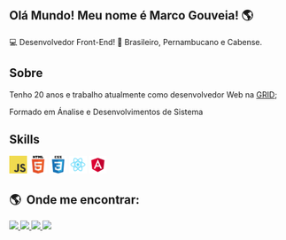 ## Olá Mundo! Meu nome é Marco Gouveia! :earth_americas:



:computer: Desenvolvedor Front-End!
:house_with_garden: Brasileiro, Pernambucano e Cabense.

## Sobre

<p>
  Tenho 20 anos e trabalho atualmente como desenvolvedor Web na <a style="color=#24BAAF" href="https://gridestrategia.com.br">GRID</a>;
<p/>
<p>
  Formado em Ánalise e Desenvolvimentos de Sistema
<p/>
 

## Skills

<code><img height="32" src="https://raw.githubusercontent.com/github/explore/80688e429a7d4ef2fca1e82350fe8e3517d3494d/topics/javascript/javascript.png" alt="Javascript"/></code>
<code><img height="32" src="https://raw.githubusercontent.com/github/explore/80688e429a7d4ef2fca1e82350fe8e3517d3494d/topics/html/html.png" alt="HTML5"/></code>
<code><img height="32" src="https://raw.githubusercontent.com/github/explore/80688e429a7d4ef2fca1e82350fe8e3517d3494d/topics/css/css.png" alt="CSS"/></code>
<code><img height="32" src="https://raw.githubusercontent.com/github/explore/80688e429a7d4ef2fca1e82350fe8e3517d3494d/topics/react/react.png" alt="React"/></code>
<code><img height="32" src="https://raw.githubusercontent.com/github/explore/80688e429a7d4ef2fca1e82350fe8e3517d3494d/topics/angular/angular.png" alt="React"/></code>



## :earth_americas: &nbsp;Onde me encontrar:

<p>
  <a href="mailto:marcogouveia2001@outlook.com">
    <img src="https://img.shields.io/badge/Email-D14836?&style=for-the-badge&logo=gmail&logoColor=white&color=red" />
  <a/>
  <a href="https://www.linkedin.com/in/marco-gouveia-8a4bb9197/">
    <img src="https://img.shields.io/badge/LinkedIn-0077B5?style=for-the-badge&logo=linkedin&logoColor=white" />
  <a/>
  <a href="https://www.instagram.com/marcorsd/">
    <img src="https://img.shields.io/badge/Instagram-E4405F?style=for-the-badge&logo=instagram&logoColor=white" />
  <a/>
    <a href="https://twitter.com/Marcorsd/">
    <img src="https://img.shields.io/badge/Twitter-1DA1F2?style=for-the-badge&logo=twitter&logoColor=white" />
  <a/>
   
   
<p/>
